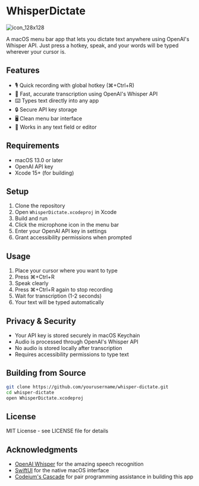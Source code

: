 # WhisperDictate

![icon_128x128](https://github.com/user-attachments/assets/4780e5f1-e609-45f8-acb9-e4e8053461e1)

A macOS menu bar app that lets you dictate text anywhere using OpenAI's Whisper API. Just press a hotkey, speak, and your words will be typed wherever your cursor is.

## Features

- 🎙️ Quick recording with global hotkey (⌘+Ctrl+R)
- 🤖 Fast, accurate transcription using OpenAI's Whisper API
- ⌨️ Types text directly into any app
- 🔒 Secure API key storage
- 🖥️ Clean menu bar interface
- 📝 Works in any text field or editor

## Requirements

- macOS 13.0 or later
- OpenAI API key
- Xcode 15+ (for building)

## Setup

1. Clone the repository
2. Open `WhisperDictate.xcodeproj` in Xcode
3. Build and run
4. Click the microphone icon in the menu bar
5. Enter your OpenAI API key in settings
6. Grant accessibility permissions when prompted

## Usage

1. Place your cursor where you want to type
2. Press ⌘+Ctrl+R
3. Speak clearly
4. Press ⌘+Ctrl+R again to stop recording
5. Wait for transcription (1-2 seconds)
6. Your text will be typed automatically

## Privacy & Security

- Your API key is stored securely in macOS Keychain
- Audio is processed through OpenAI's Whisper API
- No audio is stored locally after transcription
- Requires accessibility permissions to type text

## Building from Source

```bash
git clone https://github.com/yourusername/whisper-dictate.git
cd whisper-dictate
open WhisperDictate.xcodeproj
```

## License

MIT License - see LICENSE file for details

## Acknowledgments

- [OpenAI Whisper](https://openai.com/research/whisper) for the amazing speech recognition
- [SwiftUI](https://developer.apple.com/xcode/swiftui/) for the native macOS interface
- [Codeium's Cascade](https://codeium.com) for pair programming assistance in building this app
